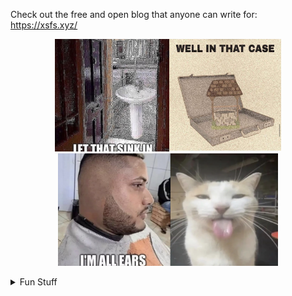 Check out the free and open blog that anyone can write for: <https://xsfs.xyz/>
<div align="center"><p float="middle"><img src="memes/sink.jpg" height="180px"><img src="memes/well.jpg" height="180px"><img src="memes/ears.png" height="180px"><img src="memes/cat1.png" height="180px"></p></div>

<details>
<summary> Fun Stuff </summary>

<h3> Hello 👋 and welcome to my profile! Here's some interesting stuff about what's going on </h3>

<div>
<h3> Profile Hits </h3>
<img src="https://hits.seeyoufarm.com/api/count/incr/badge.svg?url=https%3A%2F%2Fgithub.com%2Fthe-wright-jamie1212%2Fhit-counter">
</div>
  
<h3> Profile Stats </h3>
<picture>
<source 
  srcset="https://github-readme-stats.vercel.app/api?username=the-wright-jamie&show_icons=true&theme=dark&count_private=true"
  media="(prefers-color-scheme: dark)"
/>
<source
  srcset="https://github-readme-stats.vercel.app/api?username=the-wright-jamie&show_icons=true&count_private=true"
  media="(prefers-color-scheme: light), (prefers-color-scheme: no-preference)"
/>
<img src="https://github-readme-stats.vercel.app/api?username=the-wright-jamie&show_icons=true&count_private=true" />
</picture>

<h3> Commit Streak </h3>
<picture>
<source 
  srcset="https://github-readme-streak-stats.herokuapp.com/?user=the-wright-jamie&theme=dark"
  media="(prefers-color-scheme: dark)"
/>
<source
  srcset="https://github-readme-streak-stats.herokuapp.com/?user=the-wright-jamie"
  media="(prefers-color-scheme: light), (prefers-color-scheme: no-preference)"
/>
<img src="https://github-readme-streak-stats.herokuapp.com/?user=the-wright-jamie&theme=dark" />
</picture>

<h3> Badges </h3>

<h4> Development (& other) Machines </h4>
<div>
<img src="https://img.shields.io/badge/Cobalt-Custom_Build-3982CE?style=for-the-badge&logo=Prisma&logoColor=white"> <img src="https://img.shields.io/badge/Windows_11-0078d4?style=for-the-badge&logo=windows-11&logoColor=white"> <img src="https://img.shields.io/badge/Ryzen_9_3900X-ED1C24?style=for-the-badge&logo=amd&logoColor=white"> <img src="https://img.shields.io/badge/NVIDIA-RTX3070_FE-76B900?style=for-the-badge&logo=nvidia&logoColor=white">
</div>
<div>
<img src="https://img.shields.io/badge/razer-Blade_15_2020-44D62D?style=for-the-badge&logo=razer&logoColor=25252"> <img src="https://img.shields.io/badge/Fedora_Linux-294172?style=for-the-badge&logo=fedora&logoColor=white">
</div>
<div>
<img src="https://img.shields.io/badge/Apple-MacBook_Pro_2021-333333?style=for-the-badge&logo=apple&logoColor=white">
</div>
<div>
<img src="https://img.shields.io/badge/Steam_Deck-000000?style=for-the-badge&logo=steam&logoColor=white">
</div>

<h4> Languages & Frameworks </h4>

<img src="https://img.shields.io/badge/Android-3DDC84?style=for-the-badge&logo=android&logoColor=white">
<img src="https://img.shields.io/badge/Kotlin-0095D5?&style=for-the-badge&logo=kotlin&logoColor=white">
<img src="https://img.shields.io/badge/Angular-DD0031?style=for-the-badge&logo=angular&logoColor=white">
<img src="https://img.shields.io/badge/TypeScript-007ACC?style=for-the-badge&logo=typescript&logoColor=white">
<img src="https://img.shields.io/badge/Node.js-339933?style=for-the-badge&logo=nodedotjs&logoColor=white">
<img src="https://img.shields.io/badge/PostgreSQL-316192?style=for-the-badge&logo=postgresql&logoColor=white">
<img src="https://img.shields.io/badge/C%23-239120?style=for-the-badge&logo=c-sharp&logoColor=white"> 
<img src="https://img.shields.io/badge/HTML5-E34F26?style=for-the-badge&logo=html5&logoColor=white"> 
<img src="https://img.shields.io/badge/Python-FFD43B?style=for-the-badge&logo=python&logoColor=blue"> 
<img src="https://img.shields.io/badge/Shell_Script-000?style=for-the-badge&logo=hyper&logoColor=white">

<br>

<div style="text-align: center;">
<a href="https://the-wright-jamie.dev/"> Check out my website for more info about me </a>
</div>

</details>
